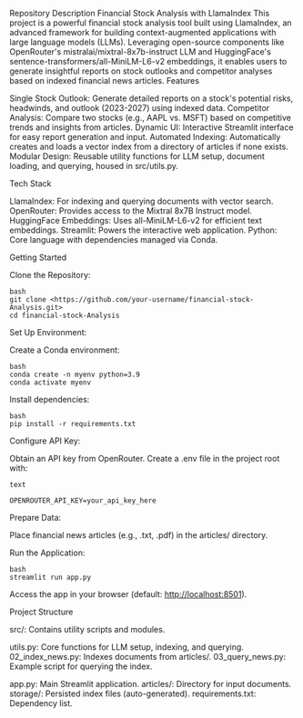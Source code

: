Repository Description
Financial Stock Analysis with LlamaIndex
This project is a powerful financial stock analysis tool built using LlamaIndex, an advanced framework for building context-augmented applications with large language models (LLMs). Leveraging open-source components like OpenRouter's mistralai/mixtral-8x7b-instruct LLM and HuggingFace's sentence-transformers/all-MiniLM-L6-v2 embeddings, it enables users to generate insightful reports on stock outlooks and competitor analyses based on indexed financial news articles.
Features

Single Stock Outlook: Generate detailed reports on a stock's potential risks, headwinds, and outlook (2023-2027) using indexed data.
Competitor Analysis: Compare two stocks (e.g., AAPL vs. MSFT) based on competitive trends and insights from articles.
Dynamic UI: Interactive Streamlit interface for easy report generation and input.
Automated Indexing: Automatically creates and loads a vector index from a directory of articles if none exists.
Modular Design: Reusable utility functions for LLM setup, document loading, and querying, housed in src/utils.py.

Tech Stack

LlamaIndex: For indexing and querying documents with vector search.
OpenRouter: Provides access to the Mixtral 8x7B Instruct model.
HuggingFace Embeddings: Uses all-MiniLM-L6-v2 for efficient text embeddings.
Streamlit: Powers the interactive web application.
Python: Core language with dependencies managed via Conda.

Getting Started

Clone the Repository:
```
bash
git clone <https://github.com/your-username/financial-stock-Analysis.git>
cd financial-stock-Analysis
```
Set Up Environment:

Create a Conda environment:
```
bash
conda create -n myenv python=3.9
conda activate myenv
```
Install dependencies:
```
bash
pip install -r requirements.txt
```
Configure API Key:

Obtain an API key from OpenRouter.
Create a .env file in the project root with:
```
text

OPENROUTER_API_KEY=your_api_key_here
```
Prepare Data:

Place financial news articles (e.g., .txt, .pdf) in the articles/ directory.

Run the Application:
```
bash
streamlit run app.py
```
Access the app in your browser (default: <http://localhost:8501>).

Project Structure

src/: Contains utility scripts and modules.

utils.py: Core functions for LLM setup, indexing, and querying.
02_index_news.py: Indexes documents from articles/.
03_query_news.py: Example script for querying the index.

app.py: Main Streamlit application.
articles/: Directory for input documents.
storage/: Persisted index files (auto-generated).
requirements.txt: Dependency list.
